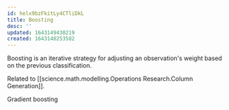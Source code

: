 ```yaml
---
id: helx9bzFkitLy4CTliDkL
title: Boosting
desc: ''
updated: 1643149430219
created: 1643148253582
---
```


 Boosting is an iterative strategy for adjusting an observation's weight based on the previous classification.

 Related to [[science.math.modelling.Operations Research.Column Generation]].

 Gradient boosting
